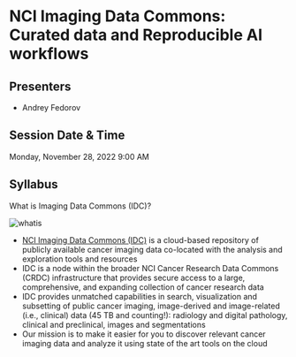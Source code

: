 # NCI Imaging Data Commons: Curated data and Reproducible AI workflows

## Presenters
- Andrey Fedorov

## Session Date & Time
Monday, November 28, 2022
9:00 AM

## Syllabus

What is Imaging Data Commons (IDC)?

![whatis](https://www.dropbox.com/s/ya8hksca33c68m5/what_is_idc.png?raw=1)

* [NCI Imaging Data Commons (IDC)](https://datacommons.cancer.gov/repository/imaging-data-commons) is a cloud-based repository of publicly available cancer imaging data co-located with the analysis and exploration tools and resources 
* IDC is a node within the broader NCI Cancer Research Data Commons (CRDC) infrastructure that provides secure access to a large, comprehensive, and expanding collection of cancer research data
* IDC provides unmatched capabilities in search, visualization and subsetting of public cancer imaging, image-derived and image-related (i.e., clinical) data (45 TB and counting!): radiology and digital pathology, clinical and preclinical, images and segmentations
* Our mission is to make it easier for you to discover relevant cancer imaging data and analyze it using state of the art tools on the cloud

